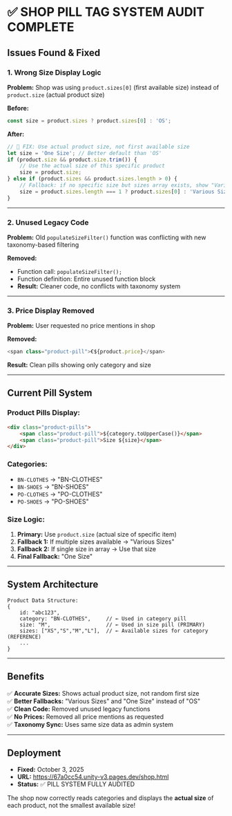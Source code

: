 # ✅ SHOP PILL TAG SYSTEM AUDIT COMPLETE

## Issues Found & Fixed

### **1. Wrong Size Display Logic**
**Problem:** Shop was using `product.sizes[0]` (first available size) instead of `product.size` (actual product size)

**Before:**
```javascript
const size = product.sizes ? product.sizes[0] : 'OS';
```

**After:**
```javascript
// 🎯 FIX: Use actual product size, not first available size
let size = 'One Size'; // Better default than 'OS'
if (product.size && product.size.trim()) {
    // Use the actual size of this specific product
    size = product.size;
} else if (product.sizes && product.sizes.length > 0) {
    // Fallback: if no specific size but sizes array exists, show "Various"
    size = product.sizes.length === 1 ? product.sizes[0] : 'Various Sizes';
}
```

---

### **2. Unused Legacy Code**
**Problem:** Old `populateSizeFilter()` function was conflicting with new taxonomy-based filtering

**Removed:**
- Function call: `populateSizeFilter();` 
- Function definition: Entire unused function block
- **Result:** Cleaner code, no conflicts with taxonomy system

---

### **3. Price Display Removed**
**Problem:** User requested no price mentions in shop

**Removed:**
```javascript
<span class="product-pill">€${product.price}</span>
```

**Result:** Clean pills showing only category and size

---

## Current Pill System

### **Product Pills Display:**
```html
<div class="product-pills">
    <span class="product-pill">${category.toUpperCase()}</span>
    <span class="product-pill">Size ${size}</span>
</div>
```

### **Categories:**
- `BN-CLOTHES` → "BN-CLOTHES"
- `BN-SHOES` → "BN-SHOES" 
- `PO-CLOTHES` → "PO-CLOTHES"
- `PO-SHOES` → "PO-SHOES"

### **Size Logic:**
1. **Primary:** Use `product.size` (actual size of specific item)
2. **Fallback 1:** If multiple sizes available → "Various Sizes"
3. **Fallback 2:** If single size in array → Use that size
4. **Final Fallback:** "One Size"

---

## System Architecture

```
Product Data Structure:
{
    id: "abc123",
    category: "BN-CLOTHES",     // ← Used in category pill
    size: "M",                  // ← Used in size pill (PRIMARY)
    sizes: ["XS","S","M","L"],  // ← Available sizes for category (REFERENCE)
    ...
}
```

---

## Benefits

✅ **Accurate Sizes:** Shows actual product size, not random first size  
✅ **Better Fallbacks:** "Various Sizes" and "One Size" instead of "OS"  
✅ **Clean Code:** Removed unused legacy functions  
✅ **No Prices:** Removed all price mentions as requested  
✅ **Taxonomy Sync:** Uses same size data as admin system  

---

## Deployment

- **Fixed:** October 3, 2025
- **URL:** https://67a0cc54.unity-v3.pages.dev/shop.html
- **Status:** ✅ PILL SYSTEM FULLY AUDITED

The shop now correctly reads categories and displays the **actual size** of each product, not the smallest available size!
